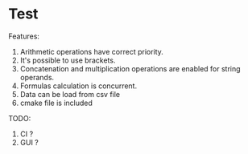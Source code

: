 # Test
Features:
1. Arithmetic operations have correct priority.
2. It's possible to use brackets.
3. Concatenation and multiplication operations are enabled for string operands.
4. Formulas calculation is concurrent.
5. Data can be load from csv file
6. cmake file is included

TODO:
1. CI ?
2. GUI ?